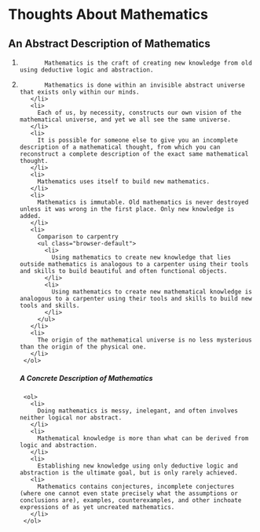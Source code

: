 # Thoughts About Mathematics
      
## An Abstract Description of Mathematics
        
1.            Mathematics is the craft of creating new knowledge from old using deductive logic and abstraction.
1.            Mathematics is done within an invisible abstract universe that exists only within our minds.
          </li>
          <li>
            Each of us, by necessity, constructs our own vision of the mathematical universe, and yet we all see the same universe.
          </li>
          <li>
            It is possible for someone else to give you an incomplete description of a mathematical thought, from which you can reconstruct a complete description of the exact same mathematical thought.
          </li>
          <li>
            Mathematics uses itself to build new mathematics.
          </li>
          <li>
            Mathematics is immutable. Old mathematics is never destroyed unless it was wrong in the first place. Only new knowledge is added.
          </li>
          <li>
            Comparison to carpentry
            <ul class="browser-default">
              <li>
                Using mathematics to create new knowledge that lies outside mathematics is analogous to a carpenter using their tools and skills to build beautiful and often functional objects.
              </li>
              <li>
                Using mathematics to create new mathematical knowledge is analogous to a carpenter using their tools and skills to build new tools and skills.
              </li>
            </ul>
          </li>
          <li>
            The origin of the mathematical universe is no less mysterious than the origin of the physical one.
          </li>
        </ol>
      </div>

      <div class="section">
        <h5>A Concrete Description of Mathematics</h5>

        <ol>
          <li>
            Doing mathematics is messy, inelegant, and often involves neither logical nor abstract.
          </li>
          <li>
            Mathematical knowledge is more than what can be derived from logic and abstraction.
          </li>
          <li>
            Establishing new knowledge using only deductive logic and abstraction is the ultimate goal, but is only rarely achieved.
          <li>
            Mathematics contains conjectures, incomplete conjectures (where one cannot even state precisely what the assumptions or conclusions are), examples, counterexamples, and other inchoate expressions of as yet uncreated mathematics.
          </li>
        </ol>
      </div>
    </div>
    
    <!--  Scripts-->